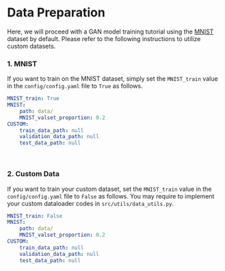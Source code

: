 # Data Preparation
Here, we will proceed with a GAN model training tutorial using the [MNIST](http://yann.lecun.com/exdb/mnist/) dataset by default.
Please refer to the following instructions to utilize custom datasets.


### 1. MNIST
If you want to train on the MNIST dataset, simply set the `MNIST_train` value in the `config/config.yaml` file to `True` as follows.
```yaml
MNIST_train: True       
MNIST:
    path: data/
    MNIST_valset_proportion: 0.2 
CUSTOM:
    train_data_path: null
    validation_data_path: null
    test_data_path: null
```
<br>

### 2. Custom Data
If you want to train your custom dataset, set the `MNIST_train` value in the `config/config.yaml` file to `False` as follows.
You may require to implement your custom dataloader codes in `src/utils/data_utils.py`.
```yaml
MNIST_train: False       
MNIST:
    path: data/
    MNIST_valset_proportion: 0.2 
CUSTOM:
    train_data_path: null
    validation_data_path: null
    test_data_path: null
```
